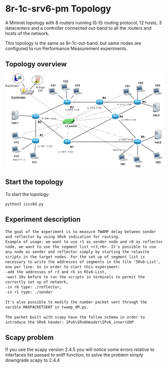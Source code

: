 # 8r-1c-srv6-pm Topology

A Mininet topology with 8 routers running IS-IS routing protocol, 12 hosts, 3 datacenters and a controller connected out-band to all the routers and hosts of the network.

This topology is the same as 8r-1c-out-band, but same nodes are configured to run Performance Measurement experiments.

## Topology overview

![Alt Topology](docs/images/topology.png)

## Start the topology

To start the topology:
```
python3 isis8d.py
```

## Experiment description

```text
The goal of the experiment is to measure TWAMP delay between sender and reflector by using SRv6 indication for routing. 
Example of usage: we want to use r1 as sender node and r8 as reflector node, we want to use the segment list <r3,r6>. It's possible to use any node as sender and reflector simply by starting the relavite scripts in the target nodes. For the set up of segment list is necessary to write the addresses of segments in the file 'SRv6-List', one per line. So in order to start this experiment:
-add the addresses of r3 and r6 in RSv6-List,
-wait 10s before to run the scripts in terminals to permit the correctly set up of network,
-in r8 type: ./reflector,
-in r1 type: ./sender

It's also possible to modify the number packet sent through the varible MAXPACKETSENT in twamp_dM.py.

The packet built with scapy have the follow schema in order to introduce the SRv6 header: IPv6\SRv6Header\IPv6_inner\UDP

```
## Scapy problem

If you use the scapy version 2.4.5 you will notice some errors relative to interfaces list passed to sniff function, to solve the problem simply downgrade scapy to 2.4.4